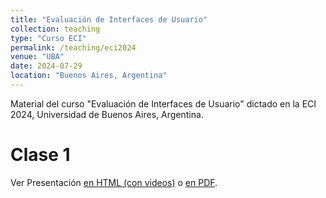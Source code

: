 ```yaml
---
title: "Evaluación de Interfaces de Usuario"
collection: teaching
type: "Curso ECI"
permalink: /teaching/eci2024
venue: "UBA"
date: 2024-07-29
location: "Buenos Aires, Argentina"
---
```


Material del curso "Evaluación de Interfaces de Usuario" dictado en la ECI 2024, Universidad de Buenos Aires, Argentina. 

Clase 1
======
Ver Presentación [en HTML (con videos)](https://carlagriggio.com/files/ECI1/) o [en PDF](https://carlagriggio.com/files/ECI1/ECI1.pdf). 

<!-- Heading 2
======

Heading 3
====== -->